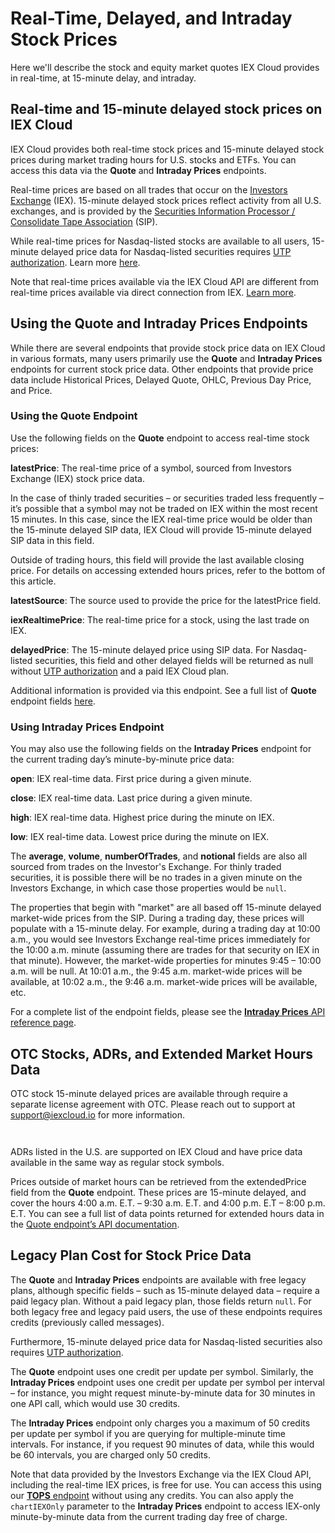 # Real-Time, Delayed, and Intraday Stock Prices

Here we'll describe the stock and equity market quotes IEX Cloud provides in real-time, at 15-minute delay, and intraday.

## Real-time and 15-minute delayed stock prices on IEX Cloud

IEX Cloud provides both real-time stock prices and 15-minute delayed stock prices during market trading hours for U.S. stocks and ETFs. You can access this data via the **Quote** and **Intraday Prices** endpoints.

Real-time prices are based on all trades that occur on the [Investors Exchange](https://iextrading.com/) (IEX). 15-minute delayed stock prices reflect activity from all U.S. exchanges, and is provided by the [Securities Information Processor / Consolidate Tape Association](https://www.ctaplan.com/index) (SIP).

While real-time prices for Nasdaq-listed stocks are available to all users, 15-minute delayed price data for Nasdaq-listed securities requires [UTP authorization](./getting-nasdaq-listed-utp-otc-stock-data.md). Learn more [here](https://iexcloud.io/disclaimers/).

Note that real-time prices available via the IEX Cloud API are different from real-time prices available via direct connection from IEX. [Learn more](https://iexcloud.io/disclaimers/).

## Using the Quote and Intraday Prices Endpoints

While there are several endpoints that provide stock price data on IEX Cloud in various formats, many users primarily use the **Quote** and **Intraday Prices** endpoints for current stock price data. Other endpoints that provide price data include Historical Prices, Delayed Quote, OHLC, Previous Day Price, and Price.

### Using the Quote Endpoint

Use the following fields on the **Quote** endpoint to access real-time stock prices:

**latestPrice**: The real-time price of a symbol, sourced from Investors Exchange (IEX) stock price data.

In the case of thinly traded securities – or securities traded less frequently – it’s possible that a symbol may not be traded on IEX within the most recent 15 minutes. In this case, since the IEX real-time price would be older than the 15-minute delayed SIP data, IEX Cloud will provide 15-minute delayed SIP data in this field.

Outside of trading hours, this field will provide the last available closing price. For details on accessing extended hours prices, refer to the bottom of this article.

**latestSource**: The source used to provide the price for the latestPrice field.

**iexRealtimePrice**: The real-time price for a stock, using the last trade on IEX.

**delayedPrice**: The 15-minute delayed price using SIP data. For Nasdaq-listed securities, this field and other delayed fields will be returned as null without [UTP authorization](./getting-nasdaq-listed-utp-otc-stock-data.md) and a paid IEX Cloud plan.

Additional information is provided via this endpoint. See a full list of **Quote** endpoint fields [here](https://iexcloud.io/docs/api/#quote).

### Using Intraday Prices Endpoint

You may also use the following fields on the **Intraday Prices** endpoint for the current trading day’s minute-by-minute price data:

**open**: IEX real-time data. First price during a given minute.

**close**: IEX real-time data. Last price during a given minute.

**high**: IEX real-time data. Highest price during the minute on IEX.

**low**: IEX real-time data. Lowest price during the minute on IEX.

The **average**, **volume**, **numberOfTrades**, and **notional** fields are also all sourced from trades on the Investor's Exchange. For thinly traded securities, it is possible there will be no trades in a given minute on the Investors Exchange, in which case those properties would be `null`.

The properties that begin with "market" are all based off 15-minute delayed market-wide prices from the SIP. During a trading day, these prices will populate with a 15-minute delay. For example, during a trading day at 10:00 a.m., you would see Investors Exchange real-time prices immediately for the 10:00 a.m. minute (assuming there are trades for that security on IEX in that minute). However, the market-wide properties for minutes 9:45 – 10:00 a.m. will be null. At 10:01 a.m., the 9:45 a.m. market-wide prices will be available, at 10:02 a.m., the 9:46 a.m. market-wide prices will be available, etc.

For a complete list of the endpoint fields, please see the [**Intraday Prices** API reference page](https://iexcloud.io/docs/api/#intraday-prices).

## OTC Stocks, ADRs, and Extended Market Hours Data

OTC stock 15-minute delayed prices are available through require a separate license agreement with OTC. Please reach out to support at <support@iexcloud.io> for more information.

``` {note} For legacy plan users, 15-minute delated OTC stock prices require an IEX Cloud legacy Business plan or legacy Scale plan, and a separate license agreement with OTC.
```

``` {note} OTC stock end-of-day historical prices are available with all paid plans.
```

ADRs listed in the U.S. are supported on IEX Cloud and have price data available in the same way as regular stock symbols.

Prices outside of market hours can be retrieved from the extendedPrice field from the **Quote** endpoint. These prices are 15-minute delayed, and cover the hours 4:00 a.m. E.T. – 9:30 a.m. E.T. and 4:00 p.m. E.T – 8:00 p.m. E.T. You can see a full list of data points returned for extended hours data in the [Quote endpoint’s API documentation](https://iexcloud.io/docs/api/#quote).

## Legacy Plan Cost for Stock Price Data

The **Quote** and **Intraday Prices** endpoints are available with free legacy plans, although specific fields – such as 15-minute delayed data – require a paid legacy plan. Without a paid legacy plan, those fields return `null`. For both legacy free and legacy paid users, the use of these endpoints requires credits (previously called messages).

Furthermore, 15-minute delayed price data for Nasdaq-listed securities also requires [UTP authorization](./getting-nasdaq-listed-utp-otc-stock-data.md). 

The **Quote** endpoint uses one credit per update per symbol. Similarly, the **Intraday Prices** endpoint uses one credit per update per symbol per interval – for instance, you might request minute-by-minute data for 30 minutes in one API call, which would use 30 credits.

The **Intraday Prices** endpoint only charges you a maximum of 50 credits per update per symbol if you are querying for multiple-minute time intervals. For instance, if you request 90 minutes of data, while this would be 60 intervals, you are charged only 50 credits.

Note that data provided by the Investors Exchange via the IEX Cloud API, including the real-time IEX prices, is free for use. You can access this using our [**TOPS** endpoint](https://iexcloud.io/docs/api/#tops) without using any credits. You can also apply the `chartIEXOnly` parameter to the **Intraday Prices** endpoint to access IEX-only minute-by-minute data from the current trading day free of charge.

